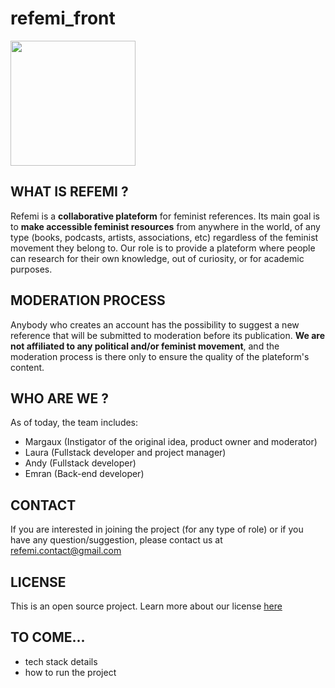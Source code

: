 # refemi_front
<img src="https://user-images.githubusercontent.com/73298340/147211117-be0c498c-3785-47cb-8a97-706c24f2a595.png" width="200" />

## WHAT IS REFEMI ?
Refemi is a **collaborative plateform** for feminist references.
Its main goal is to **make accessible feminist resources** from anywhere in the world, of any type (books, podcasts, artists, associations, etc) regardless of the feminist movement they belong to.
Our role is to provide a plateform where people can research for their own knowledge, out of curiosity, or for academic purposes. 

## MODERATION PROCESS
Anybody who creates an account has the possibility to suggest a new reference that will be submitted to moderation before its publication.
**We are not affiliated to any political and/or feminist movement**, and the moderation process is there only to ensure the quality of the plateform's content.

## WHO ARE WE ?
As of today, the team includes: 
- Margaux (Instigator of the original idea, product owner and moderator)
- Laura (Fullstack developer and project manager)
- Andy (Fullstack developer)
- Emran (Back-end developer)

## CONTACT
If you are interested in joining the project (for any type of role) or if you have any question/suggestion, please contact us at refemi.contact@gmail.com

## LICENSE  
This is an open source project. Learn more about our license [here](./LICENSE)

## TO COME...
- tech stack details
- how to run the project

